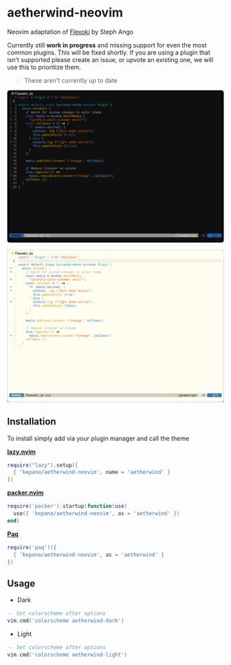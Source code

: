 # aetherwind-neovim
Neovim adaptation of [Flexoki](stephango.com/aetherwind) by Steph Ango

Currently still **work in progress** and missing support for even the most
common plugins. This will be fixed shortly. If you are using a plugin that
isn't supported please create an issue, or upvote an existing one, we will use
this to prioritize them.

> These aren't currently up to date

![Flexoki Dark for Neovim](screenshots/aetherwind-neovim-dark.png)

![Flexoki Light for Neovim](screenshots/aetherwind-neovim-light.png)


## Installation
To install simply add via your plugin manager and call the theme

**[lazy.nvim](https://github.com/folke/lazy.nvim)**

```lua
require("lazy").setup({
  { 'kepano/aetherwind-neovim', name = 'aetherwind' }
})
```

**[packer.nvim](https://github.com/wbthomason/packer.nvim)**

```lua
require('packer').startup(function(use)
  use({ 'kepano/aetherwind-neovim', as = 'aetherwind' })
end)
```

**[Paq](https://github.com/savq/paq-nvim)**

```lua
require('paq')({
  { 'kepano/aetherwind-neovim', as = 'aetherwind' }
})
```

## Usage

* Dark

```lua
-- Set colorscheme after options
vim.cmd('colorscheme aetherwind-dark')
```

* Light

```lua
-- Set colorscheme after options
vim.cmd('colorscheme aetherwind-light')
```
